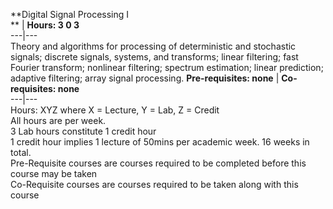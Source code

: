 **Digital Signal Processing I  
** | **Hours: 3 0 3**  
---|---  
Theory and algorithms for processing of deterministic and stochastic signals; discrete signals, systems, and transforms; linear filtering; fast Fourier transform; nonlinear filtering; spectrum estimation; linear prediction; adaptive filtering; array signal processing. 
**Pre-requisites: none** | **Co-requisites: none**  
---|---  
Hours: XYZ where X = Lecture, Y = Lab, Z = Credit  
All hours are per week.  
3 Lab hours constitute 1 credit hour  
1 credit hour implies 1 lecture of 50mins per academic week. 16 weeks in total.  
Pre-Requisite courses are courses required to be completed before this course may be taken  
Co-Requisite courses are courses required to be taken along with this course
